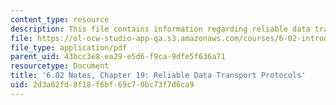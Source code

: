 ```yaml
---
content_type: resource
description: This file contains information regarding reliable data transport protocols.
file: https://ol-ocw-studio-app-qa.s3.amazonaws.com/courses/6-02-introduction-to-eecs-ii-digital-communication-systems-fall-2012/2d3a62fd8f18f6bf69c70bc73f7d6ca9_MIT6_02F12_chap19.pdf
file_type: application/pdf
parent_uid: 43bcc3e8-ea29-e5d6-f9ca-9dfe5f636a71
resourcetype: Document
title: '6.02 Notes, Chapter 19: Reliable Data Transport Protocols'
uid: 2d3a62fd-8f18-f6bf-69c7-0bc73f7d6ca9
---
```

